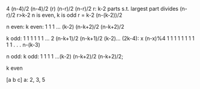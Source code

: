 4 (n-4)/2 (n-4)/2
(r) (n-r)/2 (n-r)/2
r: k-2 parts s.t. largest part divides (n-r)/2
r>k-2
n is even, k is odd
r = k-2
(n-(k-2))/2

n even:
  k even:
  1 1 1 ... (k-2) (n-k+2)/2 (n-k+2)/2

  k odd:
  1 1 1 1 1 1 ... 2 (n-k+1)/2 (n-k+1)/2
  (k-2)... (2k-4): x
  (n-x)%4
  1 1 1 1 1 1 1 1 1 1 . . .
  n-(k-3)

n odd:
  k odd:
  1 1 1 1 ...(k-2) (n-k+2)/2 (n-k+2)/2;

  k even



[a b c]
a: 2, 3, 5
